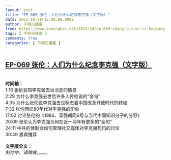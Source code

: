```yaml
---
layout: post
title: "EP-069 张伦：人们为什么纪念李克强（文字版）"
date: 2023-10-29T15:00:00.000Z
author: 不明白播客
from: https://www.bumingbai.net/2023/10/ep-069-zhang-lun-on-li-keqiang-text/?utm_source=rss&utm_medium=rss&utm_campaign=ep-069-zhang-lun-on-li-keqiang-text
tags: [ 不明白播客 ]
comments: True
categories: [ 不明白播客 ]
---
```

<!--1698591600000-->
[EP-069 张伦：人们为什么纪念李克强（文字版）](https://www.bumingbai.net/2023/10/ep-069-zhang-lun-on-li-keqiang-text/?utm_source=rss&utm_medium=rss&utm_campaign=ep-069-zhang-lun-on-li-keqiang-text)
------

<div>
<div id="buzzsprout-player-13865497"></div><script src="https://www.buzzsprout.com/1982525/13865497-.js?container_id=buzzsprout-player-13865497&#038;player=small" type="text/javascript" charset="utf-8"></script><p><br><strong>时间轴：<br></strong>1:16 张伦获知李克强去世消息的情景<br>2:29 为什么李克强去世后许多人传他说的“金句”<br>4:35 为什么张伦说李克强去世标志着中国改革开放时代的终结<br>7:32 张伦回忆80年代对李克强的印象<br>17:02 讨论张伦的《1986、富强胡同6号与当代中国知识分子的分野》<br>20:09 张伦认为李克强为何在近一两年有更多的“金句”<br>24:11 中共的体制会如何管理社交媒体对李克强死讯的讨论<br>30:49 嘉宾推荐<br><br><strong>文字版全文：<br></strong><em>制作中，请稍候。。。。。</em></p><p></p>
</div>
